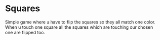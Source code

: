 # Squares

Simple game where u have to flip the squares so they all match one color.
When u touch one square all the squares which are touching our chosen one are flipped too.
